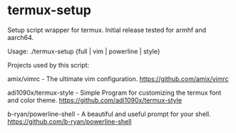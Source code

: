 # termux-setup

Setup script wrapper for termux. 
Initial release tested for armhf and aarch64.


Usage: ./termux-setup {full | vim | powerline | style}


Projects used by this script:

amix/vimrc - The ultimate vim configuration.
https://github.com/amix/vimrc


adi1090x/termux-style - Simple Program for customizing the 
termux font and color theme.
https://github.com/adi1090x/termux-style


b-ryan/powerline-shell - A beautiful and useful prompt for
your shell.
https://github.com/b-ryan/powerline-shell
